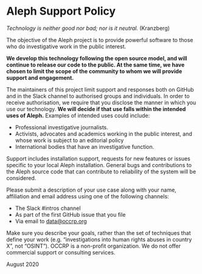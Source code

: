 <!--
SPDX-FileCopyrightText: 2014 2014 Emma Prest, <emma@occrp.org> et al.

SPDX-License-Identifier: MIT
-->

# Aleph Support Policy

*Technology is neither good nor bad; nor is it neutral.* (Kranzberg)

The objective of the Aleph project is to provide powerful software to those who do investigative work in the public interest.

**We develop this technology following the open source model, and will continue to release our code to the public. At the same time, we have chosen to limit the scope of the community to whom we will provide support and engagement.**

The maintainers of this project limit support and responses both on GitHub and in the Slack channel to authorised groups and individuals. In order to receive authorisation, we require that you disclose the manner in which you use our technology. **We will decide if that use falls within the intended uses of Aleph.** Examples of intended uses could include:

* Professional investigative journalists.
* Activists, advocates and academics working in the public interest, and whose work is subject to an editorial policy
* International bodies that have an investigative function.

Support includes installation support, requests for new features or issues specific to your local Aleph installation. General bugs and contributions to the Aleph source code that can contribute to reliability of the system will be considered.

Please submit a description of your use case along with your name, affiliation and email address using one of the following channels:

* The Slack #intros channel
* As part of the first GitHub issue that you file
* Via email to data@occrp.org 

Make sure you describe your goals, rather than the set of techniques that define your work (e.g. “investigations into human rights abuses in country X”, not “OSINT”). OCCRP is a non-profit organization. We do not offer commercial support or consulting services.

August 2020
